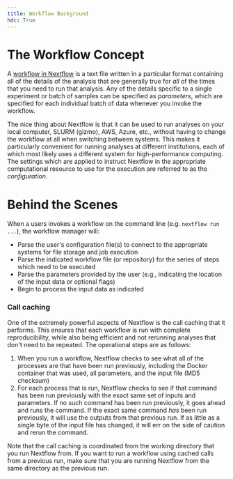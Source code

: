 ```yaml
---
title: Workflow Background
hdc: True
---
```


# The Workflow Concept

A [workflow in Nextflow](https://www.nextflow.io/docs/latest/getstarted.html#your-first-script) is a text file written in a particular format containing all of the details of the analysis that are generally true for _all_ of the times that you need to run that analysis. 
Any of the details specific to a single experiment or batch of samples can be specified as _parameters_, which are specified for each individual batch of data whenever you invoke the workflow.

The nice thing about Nextflow is that it can be used to run analyses on your local computer, SLURM (gizmo), AWS, Azure, etc., without having to change the workflow at all when switching between systems.
This makes it particularly convenient for running analyses at different institutions, each of which most likely uses a different system for high-performance computing.
The settings which are applied to instruct Nextflow in the appropriate computational resource to use for the execution are referred to as the _configuration_.

# Behind the Scenes

When a users invokes a workflow on the command line (e.g. `nextflow run ...`), the workflow manager will:

- Parse the user's configuration file(s) to connect to the appropriate systems for file storage and job execution
- Parse the indicated workflow file (or repository) for the series of steps which need to be executed
- Parse the parameters provided by the user (e.g., indicating the location of the input data or optional flags)
- Begin to process the input data as indicated

### Call caching

One of the extremely powerful aspects of Nextflow is the call caching that it performs. 
This ensures that each workflow is run with complete reproducibility, while also being efficient and not rerunning analyses that don't need to be repeated. 
The operational steps are as follows:

  1. When you run a workflow, Nextflow checks to see what all of the processes are that have been run previously, including the Docker container that was used, all parameters, and the input file (MD5 checksum)
  2. For each process that is run, Nextflow checks to see if that command has been run previously with the exact same set of inputs and parameters. 
  If no such command has been run previously, it goes ahead and runs the command. 
  If the exact same command _has_ been run previously, it will use the outputs from that previous run. 
  If as little as a single byte of the input file has changed, it will err on the side of caution and rerun the command.

Note that the call caching is coordinated from the working directory that you run Nextflow from. 
If you want to run a workflow using cached calls from a previous run, make sure that you are running Nextflow from the same directory as the previous run.
